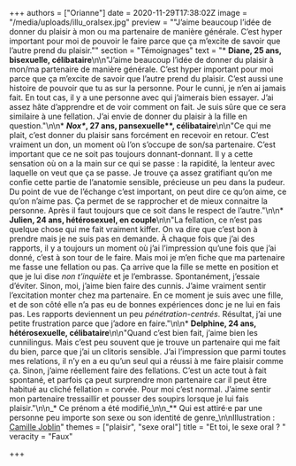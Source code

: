 +++
authors = ["Orianne"]
date = 2020-11-29T17:38:02Z
image = "/media/uploads/illu_oralsex.jpg"
preview = "\"J’aime beaucoup l’idée de donner du plaisir à mon ou ma partenaire de manière générale. C’est hyper important pour moi de pouvoir le faire parce que ça m’excite de savoir que l’autre prend du plaisir.\""
section = "Témoignages"
text = "* **Diane, 25 ans, bisexuelle, célibataire**\n\n\"J’aime beaucoup l’idée de donner du plaisir à mon/ma partenaire de manière générale. C’est hyper important pour moi parce que ça m’excite de savoir que l’autre prend du plaisir. C’est aussi une histoire de pouvoir que tu as sur la personne. Pour le cunni, je n’en ai jamais fait. En tout cas, il y a une personne avec qui j’aimerais bien essayer. J’ai assez hâte d’apprendre et de voir comment on fait. Je suis sûre que ce sera similaire à une fellation. J’ai envie de donner du plaisir à la fille en question.\"\n\n* ___Nox&ast;_, 27 ans, pansexuelle&ast;&ast;, célibataire__\n\n\"Ce qui me plait, c’est donner du plaisir sans forcément en recevoir en retour. C’est vraiment un don, un moment où l’on s’occupe de son/sa partenaire. C’est important que ce ne soit pas toujours donnant-donnant. Il y a cette sensation où on a la main sur ce qui se passe&nbsp;: la rapidité, la lenteur avec laquelle on veut que ça se passe. Je trouve ça assez gratifiant qu’on me confie cette partie de l’anatomie sensible, précieuse un peu dans la pudeur. Du point de vue de l’échange c’est important, on peut dire ce qu’on aime, ce qu’on n’aime pas. Ça permet de se rapprocher et de mieux connaitre la personne. Après il faut toujours que ce soit dans le respect de l’autre.\"\n\n* **Julien, 24 ans, hétérosexuel, en couple**\n\n\"La fellation, ce n’est pas quelque chose qui me fait vraiment kiffer. On va dire que c’est bon à prendre mais je ne suis pas en demande. À chaque fois que j’ai des rapports, il y a toujours un moment où j’ai l’impression qu’une fois que j’ai donné, c’est à son tour de le faire. Mais moi je m’en fiche que ma partenaire me fasse une fellation ou pas. Ça arrive que la fille se mette en position et que je lui dise _non t’inquiète_ et je l’embrasse. Spontanément, j’essaie d’éviter. Sinon, moi, j’aime bien faire des cunnis. J’aime vraiment sentir l’excitation monter chez ma partenaire. En ce moment je suis avec une fille, et de son côté elle n’a pas eu de bonnes expériences donc je ne lui en fais pas. Les rapports deviennent un peu _pénétration-centrés_. Résultat, j’ai une petite frustration parce que j’adore en faire.\"\n\n* **Delphine, 24 ans, hétérosexuelle, célibataire**\n\n\"Quand c’est bien fait, j’aime bien les cunnilingus. Mais c’est peu souvent que je trouve un partenaire qui me fait du bien, parce que j’ai un clitoris sensible. J’ai l’impression que parmi toutes mes relations, il n’y en a eu qu’un seul qui a réussi à me faire plaisir comme ça. Sinon, j’aime réellement faire des fellations. C’est un acte tout à fait spontané, et parfois ça peut surprendre mon partenaire car il peut être habitué au cliché fellation = corvée. Pour moi c’est normal. J’aime sentir mon partenaire tressaillir et pousser des soupirs lorsque je lui fais plaisir.\"\n\n_&ast; Ce prénom a été modifié_\n\n_&ast;&ast; Qui est attiré·e par une personne peu importe son sexe ou son identité de genre_\n\nIllustration&nbsp;: [Camille Joblin](https://www.instagram.com/camillejoblin/)"
themes = ["plaisir", "sexe oral"]
title = "Et toi, le sexe oral&nbsp;? "
veracity = "Faux"

+++
